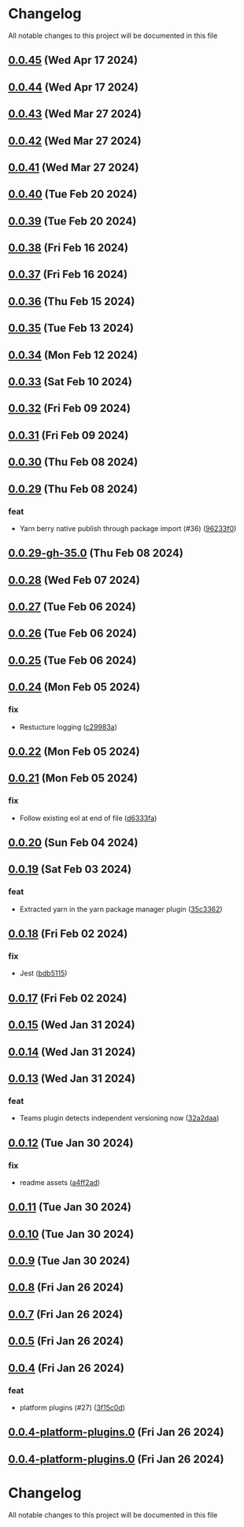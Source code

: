 
# Changelog

All notable changes to this project will be documented in this file


## [0.0.45](https://github.com/cp-utils/gitversion/compare/v0.0.44...v0.0.45) (Wed Apr 17 2024)



## [0.0.44](https://github.com/cp-utils/gitversion/compare/v0.0.43...v0.0.44) (Wed Apr 17 2024)



## [0.0.43](https://github.com/cp-utils/gitversion/compare/v0.0.42...v0.0.43) (Wed Mar 27 2024)



## [0.0.42](https://github.com/cp-utils/gitversion/compare/v0.0.41...v0.0.42) (Wed Mar 27 2024)



## [0.0.41](https://github.com/cp-utils/gitversion/compare/v0.0.40...v0.0.41) (Wed Mar 27 2024)



## [0.0.40](https://github.com/cp-utils/gitversion/compare/v0.0.39...v0.0.40) (Tue Feb 20 2024)



## [0.0.39](https://github.com/cp-utils/gitversion/compare/v0.0.38...v0.0.39) (Tue Feb 20 2024)



## [0.0.38](https://github.com/cp-utils/gitversion/compare/v0.0.37...v0.0.38) (Fri Feb 16 2024)



## [0.0.37](https://github.com/cp-utils/gitversion/compare/v0.0.36...v0.0.37) (Fri Feb 16 2024)



## [0.0.36](https://github.com/cp-utils/gitversion/compare/v0.0.35...v0.0.36) (Thu Feb 15 2024)



## [0.0.35](https://github.com/cp-utils/gitversion/compare/v0.0.34...v0.0.35) (Tue Feb 13 2024)



## [0.0.34](https://github.com/cp-utils/gitversion/compare/v0.0.33...v0.0.34) (Mon Feb 12 2024)



## [0.0.33](https://github.com/cp-utils/gitversion/compare/v0.0.32...v0.0.33) (Sat Feb 10 2024)



## [0.0.32](https://github.com/cp-utils/gitversion/compare/v0.0.31...v0.0.32) (Fri Feb 09 2024)



## [0.0.31](https://github.com/cp-utils/gitversion/compare/v0.0.30...v0.0.31) (Fri Feb 09 2024)



## [0.0.30](https://github.com/cp-utils/gitversion/compare/v0.0.29...v0.0.30) (Thu Feb 08 2024)



## [0.0.29](https://github.com/cp-utils/gitversion/compare/v0.0.28...v0.0.29) (Thu Feb 08 2024)

### feat

* Yarn berry native publish through package import (#36) ([96233f0](https://github.com/cp-utils/gitversion/commit/96233f0165ea8106a0024b5ab11ebd7136b203f3))

## [0.0.29-gh-35.0](https://github.com/cp-utils/gitversion/compare/v0.0.28...v0.0.29-gh-35.0) (Thu Feb 08 2024)



## [0.0.28](https://github.com/cp-utils/gitversion/compare/v0.0.27...v0.0.28) (Wed Feb 07 2024)



## [0.0.27](https://github.com/cp-utils/gitversion/compare/v0.0.26...v0.0.27) (Tue Feb 06 2024)



## [0.0.26](https://github.com/cp-utils/gitversion/compare/v0.0.25...v0.0.26) (Tue Feb 06 2024)



## [0.0.25](https://github.com/cp-utils/gitversion/compare/v0.0.24...v0.0.25) (Tue Feb 06 2024)



## [0.0.24](https://github.com/cp-utils/gitversion/compare/v0.0.23...v0.0.24) (Mon Feb 05 2024)

### fix

* Restucture logging ([c29983a](https://github.com/cp-utils/gitversion/commit/c29983ab3779b001f98326193d614b14d02b7c43))

## [0.0.22](https://github.com/cp-utils/gitversion/compare/v0.0.21...v0.0.22) (Mon Feb 05 2024)



## [0.0.21](https://github.com/cp-utils/gitversion/compare/v0.0.20...v0.0.21) (Mon Feb 05 2024)

### fix

* Follow existing eol at end of file ([d6333fa](https://github.com/cp-utils/gitversion/commit/d6333fa3630405d9b1ccbf1c470a75ed2c3db645))

## [0.0.20](https://github.com/cp-utils/gitversion/compare/v0.0.19...v0.0.20) (Sun Feb 04 2024)



## [0.0.19](https://github.com/cp-utils/gitversion/compare/v0.0.18...v0.0.19) (Sat Feb 03 2024)

### feat

* Extracted yarn in the yarn package manager plugin ([35c3362](https://github.com/cp-utils/gitversion/commit/35c3362e198cd8d9f82b35b97e465a76e5edeeaa))

## [0.0.18](https://github.com/cp-utils/gitversion/compare/v0.0.17...v0.0.18) (Fri Feb 02 2024)

### fix

* Jest ([bdb5115](https://github.com/cp-utils/gitversion/commit/bdb5115c4dc6daabc5a0b9d6d275d1b09c843040))

## [0.0.17](https://github.com/cp-utils/gitversion/compare/v0.0.16...v0.0.17) (Fri Feb 02 2024)



## [0.0.15](https://github.com/cp-utils/gitversion/compare/v0.0.14...v0.0.15) (Wed Jan 31 2024)



## [0.0.14](https://github.com/cp-utils/gitversion/compare/v0.0.13...v0.0.14) (Wed Jan 31 2024)



## [0.0.13](https://github.com/cp-utils/gitversion/compare/v0.0.12...v0.0.13) (Wed Jan 31 2024)

### feat

* Teams plugin detects independent versioning now ([32a2daa](https://github.com/cp-utils/gitversion/commit/32a2daa7bdc229e3a99a1fc6f3b5e7f7a4a6603a))

## [0.0.12](https://github.com/cp-utils/gitversion/compare/v0.0.11...v0.0.12) (Tue Jan 30 2024)

### fix

* readme assets ([a4ff2ad](https://github.com/cp-utils/gitversion/commit/a4ff2ad3725f5012c16b07f5f9fc4346fcafffb8))

## [0.0.11](https://github.com/cp-utils/gitversion/compare/v0.0.10...v0.0.11) (Tue Jan 30 2024)



## [0.0.10](https://github.com/cp-utils/gitversion/compare/v0.0.9...v0.0.10) (Tue Jan 30 2024)



## [0.0.9](https://github.com/cp-utils/gitversion/compare/v0.0.8...v0.0.9) (Tue Jan 30 2024)



## [0.0.8](https://github.com/cp-utils/gitversion/compare/v0.0.7...v0.0.8) (Fri Jan 26 2024)



## [0.0.7](https://github.com/cp-utils/gitversion/compare/0.0.6...0.0.7) (Fri Jan 26 2024)



## [0.0.5](https://github.com/not_initialized/not_initialized/compare/0.0.4...0.0.5) (Fri Jan 26 2024)



## [0.0.4](https://github.com///compare/0.0.3...0.0.4) (Fri Jan 26 2024)

### feat

* platform plugins (#27) ([3f15c0d](https://github.com///commit/3f15c0d0555dcb985d7e36dc91f5d7f753e45f13))

## [0.0.4-platform-plugins.0](https://github.com/cp-utils/gitversion/compare/0.0.3...0.0.4-platform-plugins.0) (Fri Jan 26 2024)



## [0.0.4-platform-plugins.0](https://github.com/cp-utils/gitversion/compare/0.0.3...0.0.4-platform-plugins.0) (Fri Jan 26 2024)

# Changelog

All notable changes to this project will be documented in this file
